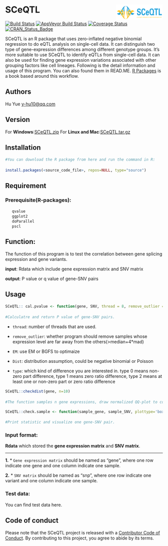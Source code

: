 # SCeQTL <img src="https://github.com/sunfenghao2017/logo/blob/master/logo.png" align="right" height =  50 width= 150/>

[![Build Status](https://travis-ci.org/r-lib/devtools.svg?branch=master)](https://travis-ci.org/r-lib/SCeQTL)
[![AppVeyor Build Status](https://ci.appveyor.com/api/projects/status/github/r-lib/SCeQTL?branch=master&svg=true)](https://ci.appveyor.com/project/hadley/SCeQTL)
[![Coverage Status](https://codecov.io/github/r-lib/SCeQTL/coverage.svg?branch=master)](https://codecov.io/github/r-lib/SCeQTL?branch=master)
[![CRAN_Status_Badge](http://www.r-pkg.org/badges/version/SCeQTL)](https://cran.r-project.org/package=SCeQTL)

SCeQTL is an R package that uses zero-inflated negative binomial regression to do eQTL analysis on single-cell data. It can distinguish two type of gene-expression differences among different genotype groups. It’s more suitable to use SCeQTL to identify eQTLs from single-cell data. It can also be used for finding gene expression variations associated with other grouping factors like cell lineages. Following is the detail information and usage of this program. You can also found them in READ.ME. [R
Packages](http://r-pkgs.had.co.nz/) is a book based around this workflow.
## Authors
Hu Yue <y-hu10@qq.com>
## Version
For **Windows**:[SCeQTL.zip](http://)
For **Linux and Mac**:[SCeQTL.tar.gz](http://)
## Installation

```r
#You can download the R package from here and run the command in R:

install.packages(<source_code_file>, repos=NULL, type="source")


```
## Requirement

### Prerequisite(R-packages): 
       qvalue
       ggplot2
       doParallel
       pscl

## Function:

The function of this program is to test the correlation between gene splicing expression and gene variants.

**input**: Rdata which include gene expression matrix and SNV matrix

**output**: P value or q value of gene-SNV pairs

## Usage
```r
SCeQTL:: cal.pvalue <- function(gene, SNV, thread = 8, remove_outlier = TRUE,EM = TRUE, dist = 'negbin', type = 0)

#Calculatre and return P value of gene-SNV pairs.
```

* `thread`: number of threads that are used.

* `remove_outlier`: whether program should remove samples whose expression level are far away from the others(>median+4*mad)

* `EM`: use EM or BGFS to optimaize

* `Dist`: distribution assumption, could be negative binomial or Poisson

* `type`: which kind of difference you are interested in. type 0 means non-zero part difference, type 1 means zero ratio difference, type 2 means at least one or non-zero part or zero ratio difference

 
```r
SCeQTL::checkdist(gene, n=10)

#The function samples n gene expressions, draw normalized QQ-plot to compare real gene distribution with fitted gene distribution. The function is used for checking whether non-zero part of the data fit negative binomial distribution well.
```
 
```r
SCeQTL::check.sample <- function(sample_gene, sample_SNV, plottype='boxplot', removeZero = TRUE)

#Print statistic and visualize one gene-SNV pair.
```
### Input format:


**Rdata** which stored the **gene expression matrix** and **SNV matrix**.
    
---
**1.** * `Gene expression matrix`   should be named as “gene”, where one row indicate one gene and one column indicate one sample.
 
**2.** * `SNV matrix`                 should be named as “snp”, where one row indicate one variant and one column indicate one sample.
### Test data:

You can find test data here.

## Code of conduct

Please note that the SCeQTL project is released with a [Contributor Code of Conduct](.github/CODE_OF_CONDUCT.md). By contributing to this project, you agree to abide by its terms.
